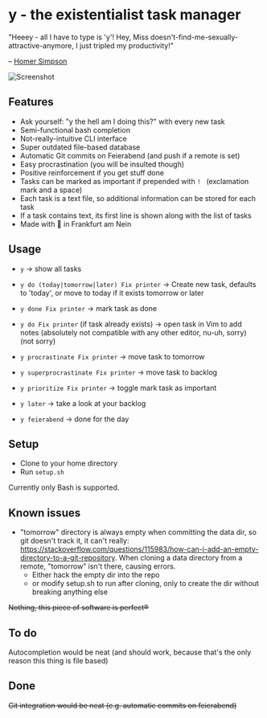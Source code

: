 # y - the existentialist task manager

"Heeey - all I have to type is 'y'! Hey, Miss doesn't-find-me-sexually-attractive-anymore, I just tripled my productivity!"

– [Homer Simpson](https://youtu.be/R_rF4kcqLkI?t=1m50s)

![Screenshot](https://i.imgur.com/9dsqR1r.png)

## Features
+ Ask yourself: "y the hell am I doing this?" with every new task
+ Semi-functional bash completion
+ Not-really-intuitive CLI interface
+ Super outdated file-based database
+ Automatic Git commits on Feierabend (and push if a remote is set)
+ Easy procrastination (you will be insulted though)
+ Positive reinforcement if you get stuff done
+ Tasks can be marked as important if prepended with `! ` (exclamation mark and a space)
+ Each task is a text file, so additional information can be stored for each task
+ If a task contains text, its first line is shown along with the list of tasks
+ Made with 😤 in Frankfurt am Nein

## Usage
+ `y` -> show all tasks
+ `y do (today|tomorrow|later) Fix printer` -> Create new task, defaults to 'today', or move to today if it exists tomorrow or later
+ `y done Fix printer` -> mark task as done
+ `y do Fix printer` (if task already exists) -> open task in Vim to add notes (absolutely not compatible with any other editor, nu-uh, sorry) (not sorry)
+ `y procrastinate Fix printer` -> move task to tomorrow
+ `y superprocrastinate Fix printer` -> move task to backlog
+ `y prioritize Fix printer` -> toggle mark task as important
	
+ `y later` -> take a look at your backlog
+ `y feierabend` -> done for the day

## Setup
+ Clone to your home directory
+ Run `setup.sh`

Currently only Bash is supported.

## Known issues
+ "tomorrow" directory is always empty when committing the data dir, so git doesn't track it, it can't really: https://stackoverflow.com/questions/115983/how-can-i-add-an-empty-directory-to-a-git-repository. When cloning a data directory from a remote, "tomorrow" isn't there, causing errors.
  + Either hack the empty dir into the repo
  + or modify setup.sh to run after cloning, only to create the dir without breaking anything else

~~Nothing, this piece of software is perfect®~~

## To do

Autocompletion would be neat (and should work, because that's the only reason this thing is file based)

## Done
~~Git integration would be neat (e.g. automatic commits on feierabend)~~
